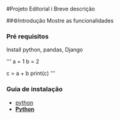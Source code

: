 #Projeto Editorial i
Breve descrição

##⚙️Introdução
Mostre as funcionalidades

### Pré requisitos
Install python, pandas, Django

'''
a = 1
b = 2

c = a + b
print(c)
'''

### Guia de instalação
* [python](www.python.com)
* **[Python](www.wendell.com)**
